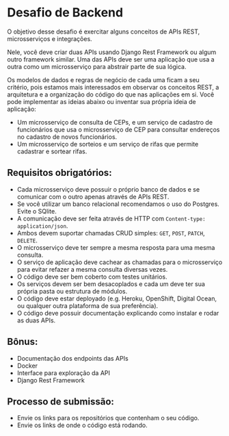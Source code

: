 # Desafio de Backend 

O objetivo desse desafio é exercitar alguns conceitos de APIs REST, microsserviços e integrações.

Nele, você deve criar duas APIs usando Django Rest Framework ou algum outro framework similar.
Uma das APIs deve ser uma aplicação que usa a outra como um microsserviço para abstrair parte de sua lógica.

Os modelos de dados e regras de negócio de cada uma ficam a seu critério, pois estamos mais interessados em observar os conceitos REST, a arquitetura e a organização do código do que nas aplicações em si. Você pode implementar as ideias abaixo ou inventar sua própria ideia de aplicação:

  - Um microsserviço de consulta de CEPs, e um serviço de cadastro de funcionários que usa o microsserviço de CEP para consultar endereços no cadastro de novos funcionários.
  - Um microsserviço de sorteios e um serviço de rifas que permite cadastrar e sortear rifas.


## Requisitos **obrigatórios**:

  - Cada microsserviço deve possuir o próprio banco de dados e se comunicar com o outro apenas através de APIs REST.
  - Se você utilizar um banco relacional recomendamos o uso do Postgres. Evite o SQlite.
  - A comunicação deve ser feita através de HTTP com `Content-type: application/json`.
  - Ambos devem suportar chamadas CRUD simples: `GET`, `POST`, `PATCH`, `DELETE`.
  - O microsserviço deve ter sempre a mesma resposta para uma mesma consulta.
  - O serviço de aplicação deve cachear as chamadas para o microsserviço para evitar refazer a mesma consulta diversas vezes.
  - O código deve ser bem coberto com testes unitários.
  - Os serviços devem ser bem desacoplados e cada um deve ter sua própria pasta ou estrutura de módulos.
  - O código deve estar deployado (e.g. Heroku, OpenShift, Digital Ocean, ou qualquer outra plataforma de sua preferência).
  - O código deve possuir documentação explicando como instalar e rodar as duas APIs.

## Bônus:

  - Documentação dos endpoints das APIs
  - Docker
  - Interface para exploração da API
  - Django Rest Framework


## Processo de submissão:
  - Envie os links para os repositórios que contenham o seu código.
  - Envie os links de onde o código está rodando.

